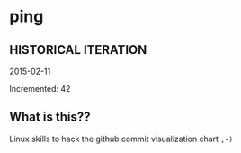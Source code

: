 # ping

## HISTORICAL ITERATION
2015-02-11

Incremented: 42

## What is this?? 
Linux skills to hack the github commit visualization chart `;-)`
